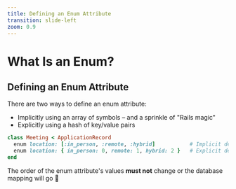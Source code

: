 ```yaml
---
title: Defining an Enum Attribute
transition: slide-left
zoom: 0.9
---
```


# What Is an Enum?

## Defining an Enum Attribute

There are two ways to define an enum attribute:

- Implicitly using an array of symbols – and a sprinkle of "Rails magic"
- Explicitly using a hash of key/value pairs

```rb {none|1-3,5|1-2,4-5} filename="app/models/meeting.rb"
class Meeting < ApplicationRecord
  enum location: [:in_person, :remote, :hybrid]           # Implicit definition
  enum location: { in_person: 0, remote: 1, hybrid: 2 }   # Explicit definition
end
```

The order of the enum attribute's values **must not** change or the database mapping will go 🤯

<!--
Slide notes
-->
